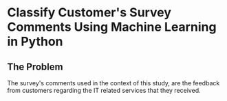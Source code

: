 # Classify Customer's Survey Comments Using Machine Learning in Python

## The Problem

The survey's comments used in the context of this study, are the feedback from customers regarding the IT related services that they received. 


